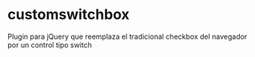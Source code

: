 customswitchbox
===============

Plugin para jQuery que reemplaza el tradicional checkbox del navegador por un control tipo switch

